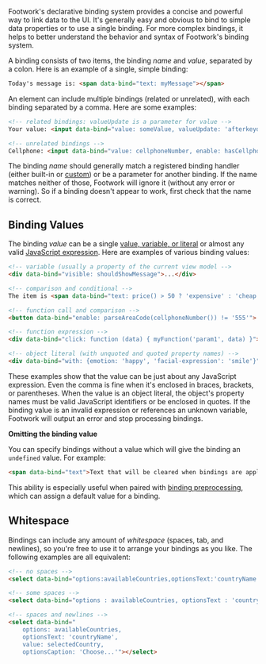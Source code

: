 Footwork's declarative binding system provides a concise and powerful way to link data to the UI. It's generally easy and obvious to bind to simple data properties or to use a single binding. For more complex bindings, it helps to better understand the behavior and syntax of Footwork's binding system.

A binding consists of two items, the binding *name* and *value*, separated by a colon. Here is an example of a single, simple binding:

```html
Today's message is: <span data-bind="text: myMessage"></span>
```

An element can include multiple bindings (related or unrelated), with each binding separated by a comma. Here are some examples:

```html
<!-- related bindings: valueUpdate is a parameter for value -->
Your value: <input data-bind="value: someValue, valueUpdate: 'afterkeydown'" />

<!-- unrelated bindings -->
Cellphone: <input data-bind="value: cellphoneNumber, enable: hasCellphone" />
```

The binding *name* should generally match a registered binding handler (either built-in or [custom](custom-bindings.md)) or be a parameter for another binding. If the name matches neither of those, Footwork will ignore it (without any error or warning). So if a binding doesn't appear to work, first check that the name is correct.

## Binding Values

The binding *value* can be a single [value, variable, or literal](https://developer.mozilla.org/en-US/docs/JavaScript/Guide/Values,_variables,_and_literals) or almost any valid [JavaScript expression](https://developer.mozilla.org/en-US/docs/JavaScript/Guide/Expressions_and_Operators). Here are examples of various binding values:

```html
<!-- variable (usually a property of the current view model -->
<div data-bind="visible: shouldShowMessage">...</div>

<!-- comparison and conditional -->
The item is <span data-bind="text: price() > 50 ? 'expensive' : 'cheap'"></span>.

<!-- function call and comparison -->
<button data-bind="enable: parseAreaCode(cellphoneNumber()) != '555'">...</button>

<!-- function expression -->
<div data-bind="click: function (data) { myFunction('param1', data) }">...</div>

<!-- object literal (with unquoted and quoted property names) -->
<div data-bind="with: {emotion: 'happy', 'facial-expression': 'smile'}">...</div>
```

These examples show that the value can be just about any JavaScript expression. Even the comma is fine when it's enclosed in braces, brackets, or parentheses. When the value is an object literal, the object's property names must be valid JavaScript identifiers or be enclosed in quotes. If the binding value is an invalid expression or references an unknown variable, Footwork will output an error and stop processing bindings.

**Omitting the binding value**

You can specify bindings without a value which will give the binding an `undefined` value. For example:

```html
<span data-bind="text">Text that will be cleared when bindings are applied.</span>
```

This ability is especially useful when paired with [binding preprocessing](binding-preprocessing.md), which can assign a default value for a binding.

## Whitespace

Bindings can include any amount of *whitespace* (spaces, tab, and newlines), so you're free to use it to arrange your bindings as you like. The following examples are all equivalent:

```html
<!-- no spaces -->
<select data-bind="options:availableCountries,optionsText:'countryName',value:selectedCountry,optionsCaption:'Choose...'"></select>

<!-- some spaces -->
<select data-bind="options : availableCountries, optionsText : 'countryName', value : selectedCountry, optionsCaption : 'Choose...'"></select>

<!-- spaces and newlines -->
<select data-bind="
    options: availableCountries,
    optionsText: 'countryName',
    value: selectedCountry,
    optionsCaption: 'Choose...'"></select>
```
